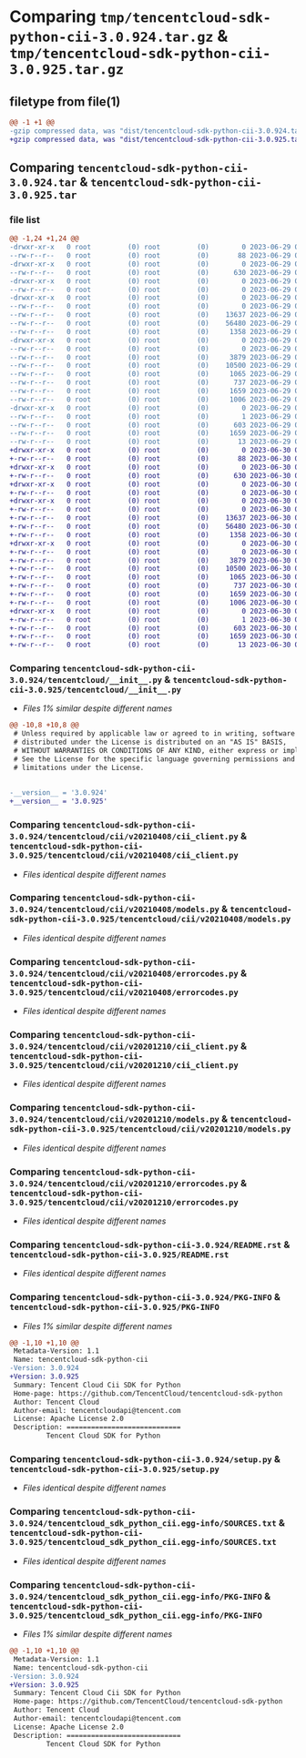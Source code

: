 # Comparing `tmp/tencentcloud-sdk-python-cii-3.0.924.tar.gz` & `tmp/tencentcloud-sdk-python-cii-3.0.925.tar.gz`

## filetype from file(1)

```diff
@@ -1 +1 @@
-gzip compressed data, was "dist/tencentcloud-sdk-python-cii-3.0.924.tar", last modified: Thu Jun 29 00:26:47 2023, max compression
+gzip compressed data, was "dist/tencentcloud-sdk-python-cii-3.0.925.tar", last modified: Fri Jun 30 02:03:17 2023, max compression
```

## Comparing `tencentcloud-sdk-python-cii-3.0.924.tar` & `tencentcloud-sdk-python-cii-3.0.925.tar`

### file list

```diff
@@ -1,24 +1,24 @@
-drwxr-xr-x   0 root         (0) root         (0)        0 2023-06-29 00:26:47.000000 tencentcloud-sdk-python-cii-3.0.924/
--rw-r--r--   0 root         (0) root         (0)       88 2023-06-29 00:26:47.000000 tencentcloud-sdk-python-cii-3.0.924/setup.cfg
-drwxr-xr-x   0 root         (0) root         (0)        0 2023-06-29 00:26:47.000000 tencentcloud-sdk-python-cii-3.0.924/tencentcloud/
--rw-r--r--   0 root         (0) root         (0)      630 2023-06-29 00:26:47.000000 tencentcloud-sdk-python-cii-3.0.924/tencentcloud/__init__.py
-drwxr-xr-x   0 root         (0) root         (0)        0 2023-06-29 00:26:47.000000 tencentcloud-sdk-python-cii-3.0.924/tencentcloud/cii/
--rw-r--r--   0 root         (0) root         (0)        0 2023-06-29 00:26:47.000000 tencentcloud-sdk-python-cii-3.0.924/tencentcloud/cii/__init__.py
-drwxr-xr-x   0 root         (0) root         (0)        0 2023-06-29 00:26:47.000000 tencentcloud-sdk-python-cii-3.0.924/tencentcloud/cii/v20210408/
--rw-r--r--   0 root         (0) root         (0)        0 2023-06-29 00:26:47.000000 tencentcloud-sdk-python-cii-3.0.924/tencentcloud/cii/v20210408/__init__.py
--rw-r--r--   0 root         (0) root         (0)    13637 2023-06-29 00:26:47.000000 tencentcloud-sdk-python-cii-3.0.924/tencentcloud/cii/v20210408/cii_client.py
--rw-r--r--   0 root         (0) root         (0)    56480 2023-06-29 00:26:47.000000 tencentcloud-sdk-python-cii-3.0.924/tencentcloud/cii/v20210408/models.py
--rw-r--r--   0 root         (0) root         (0)     1358 2023-06-29 00:26:47.000000 tencentcloud-sdk-python-cii-3.0.924/tencentcloud/cii/v20210408/errorcodes.py
-drwxr-xr-x   0 root         (0) root         (0)        0 2023-06-29 00:26:47.000000 tencentcloud-sdk-python-cii-3.0.924/tencentcloud/cii/v20201210/
--rw-r--r--   0 root         (0) root         (0)        0 2023-06-29 00:26:47.000000 tencentcloud-sdk-python-cii-3.0.924/tencentcloud/cii/v20201210/__init__.py
--rw-r--r--   0 root         (0) root         (0)     3879 2023-06-29 00:26:47.000000 tencentcloud-sdk-python-cii-3.0.924/tencentcloud/cii/v20201210/cii_client.py
--rw-r--r--   0 root         (0) root         (0)    10500 2023-06-29 00:26:47.000000 tencentcloud-sdk-python-cii-3.0.924/tencentcloud/cii/v20201210/models.py
--rw-r--r--   0 root         (0) root         (0)     1065 2023-06-29 00:26:47.000000 tencentcloud-sdk-python-cii-3.0.924/tencentcloud/cii/v20201210/errorcodes.py
--rw-r--r--   0 root         (0) root         (0)      737 2023-06-29 00:26:47.000000 tencentcloud-sdk-python-cii-3.0.924/README.rst
--rw-r--r--   0 root         (0) root         (0)     1659 2023-06-29 00:26:47.000000 tencentcloud-sdk-python-cii-3.0.924/PKG-INFO
--rw-r--r--   0 root         (0) root         (0)     1006 2023-06-29 00:26:47.000000 tencentcloud-sdk-python-cii-3.0.924/setup.py
-drwxr-xr-x   0 root         (0) root         (0)        0 2023-06-29 00:26:47.000000 tencentcloud-sdk-python-cii-3.0.924/tencentcloud_sdk_python_cii.egg-info/
--rw-r--r--   0 root         (0) root         (0)        1 2023-06-29 00:26:47.000000 tencentcloud-sdk-python-cii-3.0.924/tencentcloud_sdk_python_cii.egg-info/dependency_links.txt
--rw-r--r--   0 root         (0) root         (0)      603 2023-06-29 00:26:47.000000 tencentcloud-sdk-python-cii-3.0.924/tencentcloud_sdk_python_cii.egg-info/SOURCES.txt
--rw-r--r--   0 root         (0) root         (0)     1659 2023-06-29 00:26:47.000000 tencentcloud-sdk-python-cii-3.0.924/tencentcloud_sdk_python_cii.egg-info/PKG-INFO
--rw-r--r--   0 root         (0) root         (0)       13 2023-06-29 00:26:47.000000 tencentcloud-sdk-python-cii-3.0.924/tencentcloud_sdk_python_cii.egg-info/top_level.txt
+drwxr-xr-x   0 root         (0) root         (0)        0 2023-06-30 02:03:17.000000 tencentcloud-sdk-python-cii-3.0.925/
+-rw-r--r--   0 root         (0) root         (0)       88 2023-06-30 02:03:17.000000 tencentcloud-sdk-python-cii-3.0.925/setup.cfg
+drwxr-xr-x   0 root         (0) root         (0)        0 2023-06-30 02:03:17.000000 tencentcloud-sdk-python-cii-3.0.925/tencentcloud/
+-rw-r--r--   0 root         (0) root         (0)      630 2023-06-30 02:03:17.000000 tencentcloud-sdk-python-cii-3.0.925/tencentcloud/__init__.py
+drwxr-xr-x   0 root         (0) root         (0)        0 2023-06-30 02:03:17.000000 tencentcloud-sdk-python-cii-3.0.925/tencentcloud/cii/
+-rw-r--r--   0 root         (0) root         (0)        0 2023-06-30 02:03:17.000000 tencentcloud-sdk-python-cii-3.0.925/tencentcloud/cii/__init__.py
+drwxr-xr-x   0 root         (0) root         (0)        0 2023-06-30 02:03:17.000000 tencentcloud-sdk-python-cii-3.0.925/tencentcloud/cii/v20210408/
+-rw-r--r--   0 root         (0) root         (0)        0 2023-06-30 02:03:17.000000 tencentcloud-sdk-python-cii-3.0.925/tencentcloud/cii/v20210408/__init__.py
+-rw-r--r--   0 root         (0) root         (0)    13637 2023-06-30 02:03:17.000000 tencentcloud-sdk-python-cii-3.0.925/tencentcloud/cii/v20210408/cii_client.py
+-rw-r--r--   0 root         (0) root         (0)    56480 2023-06-30 02:03:17.000000 tencentcloud-sdk-python-cii-3.0.925/tencentcloud/cii/v20210408/models.py
+-rw-r--r--   0 root         (0) root         (0)     1358 2023-06-30 02:03:17.000000 tencentcloud-sdk-python-cii-3.0.925/tencentcloud/cii/v20210408/errorcodes.py
+drwxr-xr-x   0 root         (0) root         (0)        0 2023-06-30 02:03:17.000000 tencentcloud-sdk-python-cii-3.0.925/tencentcloud/cii/v20201210/
+-rw-r--r--   0 root         (0) root         (0)        0 2023-06-30 02:03:17.000000 tencentcloud-sdk-python-cii-3.0.925/tencentcloud/cii/v20201210/__init__.py
+-rw-r--r--   0 root         (0) root         (0)     3879 2023-06-30 02:03:17.000000 tencentcloud-sdk-python-cii-3.0.925/tencentcloud/cii/v20201210/cii_client.py
+-rw-r--r--   0 root         (0) root         (0)    10500 2023-06-30 02:03:17.000000 tencentcloud-sdk-python-cii-3.0.925/tencentcloud/cii/v20201210/models.py
+-rw-r--r--   0 root         (0) root         (0)     1065 2023-06-30 02:03:17.000000 tencentcloud-sdk-python-cii-3.0.925/tencentcloud/cii/v20201210/errorcodes.py
+-rw-r--r--   0 root         (0) root         (0)      737 2023-06-30 02:03:17.000000 tencentcloud-sdk-python-cii-3.0.925/README.rst
+-rw-r--r--   0 root         (0) root         (0)     1659 2023-06-30 02:03:17.000000 tencentcloud-sdk-python-cii-3.0.925/PKG-INFO
+-rw-r--r--   0 root         (0) root         (0)     1006 2023-06-30 02:03:17.000000 tencentcloud-sdk-python-cii-3.0.925/setup.py
+drwxr-xr-x   0 root         (0) root         (0)        0 2023-06-30 02:03:17.000000 tencentcloud-sdk-python-cii-3.0.925/tencentcloud_sdk_python_cii.egg-info/
+-rw-r--r--   0 root         (0) root         (0)        1 2023-06-30 02:03:17.000000 tencentcloud-sdk-python-cii-3.0.925/tencentcloud_sdk_python_cii.egg-info/dependency_links.txt
+-rw-r--r--   0 root         (0) root         (0)      603 2023-06-30 02:03:17.000000 tencentcloud-sdk-python-cii-3.0.925/tencentcloud_sdk_python_cii.egg-info/SOURCES.txt
+-rw-r--r--   0 root         (0) root         (0)     1659 2023-06-30 02:03:17.000000 tencentcloud-sdk-python-cii-3.0.925/tencentcloud_sdk_python_cii.egg-info/PKG-INFO
+-rw-r--r--   0 root         (0) root         (0)       13 2023-06-30 02:03:17.000000 tencentcloud-sdk-python-cii-3.0.925/tencentcloud_sdk_python_cii.egg-info/top_level.txt
```

### Comparing `tencentcloud-sdk-python-cii-3.0.924/tencentcloud/__init__.py` & `tencentcloud-sdk-python-cii-3.0.925/tencentcloud/__init__.py`

 * *Files 1% similar despite different names*

```diff
@@ -10,8 +10,8 @@
 # Unless required by applicable law or agreed to in writing, software
 # distributed under the License is distributed on an "AS IS" BASIS,
 # WITHOUT WARRANTIES OR CONDITIONS OF ANY KIND, either express or implied.
 # See the License for the specific language governing permissions and
 # limitations under the License.
 
 
-__version__ = '3.0.924'
+__version__ = '3.0.925'
```

### Comparing `tencentcloud-sdk-python-cii-3.0.924/tencentcloud/cii/v20210408/cii_client.py` & `tencentcloud-sdk-python-cii-3.0.925/tencentcloud/cii/v20210408/cii_client.py`

 * *Files identical despite different names*

### Comparing `tencentcloud-sdk-python-cii-3.0.924/tencentcloud/cii/v20210408/models.py` & `tencentcloud-sdk-python-cii-3.0.925/tencentcloud/cii/v20210408/models.py`

 * *Files identical despite different names*

### Comparing `tencentcloud-sdk-python-cii-3.0.924/tencentcloud/cii/v20210408/errorcodes.py` & `tencentcloud-sdk-python-cii-3.0.925/tencentcloud/cii/v20210408/errorcodes.py`

 * *Files identical despite different names*

### Comparing `tencentcloud-sdk-python-cii-3.0.924/tencentcloud/cii/v20201210/cii_client.py` & `tencentcloud-sdk-python-cii-3.0.925/tencentcloud/cii/v20201210/cii_client.py`

 * *Files identical despite different names*

### Comparing `tencentcloud-sdk-python-cii-3.0.924/tencentcloud/cii/v20201210/models.py` & `tencentcloud-sdk-python-cii-3.0.925/tencentcloud/cii/v20201210/models.py`

 * *Files identical despite different names*

### Comparing `tencentcloud-sdk-python-cii-3.0.924/tencentcloud/cii/v20201210/errorcodes.py` & `tencentcloud-sdk-python-cii-3.0.925/tencentcloud/cii/v20201210/errorcodes.py`

 * *Files identical despite different names*

### Comparing `tencentcloud-sdk-python-cii-3.0.924/README.rst` & `tencentcloud-sdk-python-cii-3.0.925/README.rst`

 * *Files identical despite different names*

### Comparing `tencentcloud-sdk-python-cii-3.0.924/PKG-INFO` & `tencentcloud-sdk-python-cii-3.0.925/PKG-INFO`

 * *Files 1% similar despite different names*

```diff
@@ -1,10 +1,10 @@
 Metadata-Version: 1.1
 Name: tencentcloud-sdk-python-cii
-Version: 3.0.924
+Version: 3.0.925
 Summary: Tencent Cloud Cii SDK for Python
 Home-page: https://github.com/TencentCloud/tencentcloud-sdk-python
 Author: Tencent Cloud
 Author-email: tencentcloudapi@tencent.com
 License: Apache License 2.0
 Description: ============================
         Tencent Cloud SDK for Python
```

### Comparing `tencentcloud-sdk-python-cii-3.0.924/setup.py` & `tencentcloud-sdk-python-cii-3.0.925/setup.py`

 * *Files identical despite different names*

### Comparing `tencentcloud-sdk-python-cii-3.0.924/tencentcloud_sdk_python_cii.egg-info/SOURCES.txt` & `tencentcloud-sdk-python-cii-3.0.925/tencentcloud_sdk_python_cii.egg-info/SOURCES.txt`

 * *Files identical despite different names*

### Comparing `tencentcloud-sdk-python-cii-3.0.924/tencentcloud_sdk_python_cii.egg-info/PKG-INFO` & `tencentcloud-sdk-python-cii-3.0.925/tencentcloud_sdk_python_cii.egg-info/PKG-INFO`

 * *Files 1% similar despite different names*

```diff
@@ -1,10 +1,10 @@
 Metadata-Version: 1.1
 Name: tencentcloud-sdk-python-cii
-Version: 3.0.924
+Version: 3.0.925
 Summary: Tencent Cloud Cii SDK for Python
 Home-page: https://github.com/TencentCloud/tencentcloud-sdk-python
 Author: Tencent Cloud
 Author-email: tencentcloudapi@tencent.com
 License: Apache License 2.0
 Description: ============================
         Tencent Cloud SDK for Python
```

